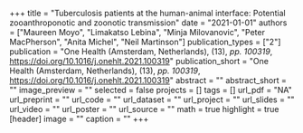 +++
title = "Tuberculosis patients at the human-animal interface: Potential zooanthroponotic and zoonotic transmission"
date = "2021-01-01"
authors = ["Maureen Moyo", "Limakatso Lebina", "Minja Milovanovic", "Peter MacPherson", "Anita Michel", "Neil Martinson"]
publication_types = ["2"]
publication = "One Health (Amsterdam, Netherlands), (13), _pp. 100319_, https://doi.org/10.1016/j.onehlt.2021.100319"
publication_short = "One Health (Amsterdam, Netherlands), (13), _pp. 100319_, https://doi.org/10.1016/j.onehlt.2021.100319"
abstract = ""
abstract_short = ""
image_preview = ""
selected = false
projects = []
tags = []
url_pdf = "NA"
url_preprint = ""
url_code = ""
url_dataset = ""
url_project = ""
url_slides = ""
url_video = ""
url_poster = ""
url_source = ""
math = true
highlight = true
[header]
image = ""
caption = ""
+++
